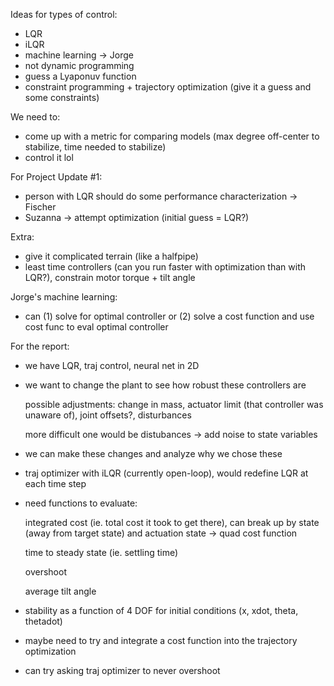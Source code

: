 Ideas for types of control:
- LQR
- iLQR
- machine learning -> Jorge 
- not dynamic programming
- guess a Lyaponuv function
- constraint programming + trajectory optimization (give it a guess and some constraints)

We need to:
- come up with a metric for comparing models (max degree off-center to stabilize, time needed to stabilize)
- control it lol

For Project Update #1:
- person with LQR should do some performance characterization -> Fischer
- Suzanna -> attempt optimization (initial guess = LQR?)

Extra:
- give it complicated terrain (like a halfpipe)
- least time controllers (can you run faster with optimization than with LQR?), constrain motor torque + tilt angle

Jorge's machine learning:
- can (1) solve for optimal controller or (2) solve a cost function and use cost func to eval optimal controller


For the report:

- we have LQR, traj control, neural net in 2D
- we want to change the plant to see how robust these controllers are
  
  possible adjustments: change in mass, actuator limit (that controller was unaware of), joint offsets?, disturbances
  
  more difficult one would be distubances -> add noise to state variables
  
- we can make these changes and analyze why we chose these
- traj optimizer with iLQR (currently open-loop), would redefine LQR at each time step
- need functions to evaluate:

    integrated cost (ie. total cost it took to get there), can break up by state (away from target state) and actuation state -> quad cost function
    
    time to steady state (ie. settling time)
    
    overshoot
    
    average tilt angle
    
- stability as a function of 4 DOF for initial conditions (x, xdot, theta, thetadot)
- maybe need to try and integrate a cost function into the trajectory optimization
- can try asking traj optimizer to never overshoot
